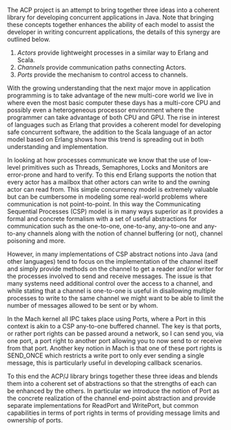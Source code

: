 The ACP project is an attempt to bring together three ideas into a coherent library for developing concurrent applications in Java. Note that bringing these concepts together enhances the ability of each model to assist the developer in writing concurrent applications, the details of this synergy are outlined below.

  1. _Actors_ provide lightweight processes in a similar way to Erlang and Scala.
  1. _Channels_ provide communication paths connecting Actors.
  1. _Ports_ provide the mechanism to control access to channels.

With the growing understanding that the next major move in application programming is to take advantage of the new multi-core world we live in where even the most basic computer these days has a multi-core CPU and possibly even a heterogeneous processor environment where the programmer can take advantage of both CPU and GPU. The rise in interest of languages such as Erlang that provides a coherent model for developing safe concurrent software, the addition to the Scala language of an actor model based on Erlang shows how this trend is spreading out in both understanding and implementation.

In looking at how processes communicate we know that the use of low-level primitives such as Threads, Semaphores, Locks and Monitors are error-prone and hard to verify. To this end Erlang supports the notion that every actor has a mailbox that other actors can write to and the owning actor can read from. This simple concurrency model is extremely valuable but can be cumbersome in modeling some real-world problems where communication is not point-to-point. In this way the Communicating Sequential Processes (CSP) model is in many ways superior as it provides a formal and concrete formalism with a set of useful abstractions for communication such as the one-to-one, one-to-any, any-to-one and any-to-any channels along with the notion of channel buffering (or not), channel poisoning and more.

However, in many implementations of CSP abstract notions into Java (and other languages) tend to focus on the implementation of the channel itself and simply provide methods on the channel to get a reader and/or writer for the processes involved to send and receive messages. The issue is that many systems need additional control over the access to a channel, and while stating that a channel is one-to-one is useful in disallowing multiple processes to write to the same channel we might want to be able to limit the number of messages allowed to be sent or by whom.

In the Mach kernel all IPC takes place using Ports, where a Port in this context is akin to a CSP any-to-one buffered channel. The key is that ports, or rather port rights can be passed around a network, so I can send you, via one port, a port right to another port allowing you to now send to or receive from that port. Another key notion in Mach is that one of these port rights is SEND\_ONCE which restricts a write port to only ever sending a single message, this is particularly useful in developing callback scenarios.

To this end the ACP/J library brings together these three ideas and blends them into a coherent set of abstractions so that the strengths of each can be enhanced by the others. In particular we introduce the notion of Port as the concrete realization of the channel end-point abstraction and provide separate implementations for ReadPort and WritePort, but common capabilities in terms of port rights in terms of providing message limits and ownership of ports.